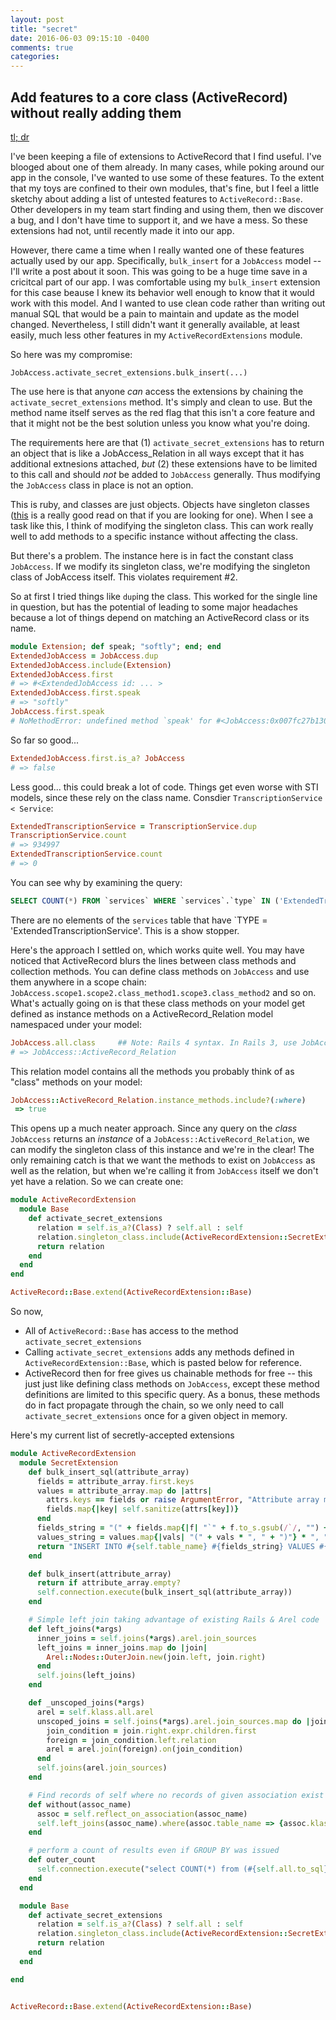 ```yaml
---
layout: post
title: "secret"
date: 2016-06-03 09:15:10 -0400
comments: true
categories: 
---
```


## Add features to a core class (ActiveRecord) without really adding them
<a href="#tl-dr-secret">tl; dr</a>

I've been keeping a file of extensions to ActiveRecord that I find useful. I've blooged about one of them already. In many cases, while poking around our app in the console, I've wanted to use some of these features. To the extent that my toys are confined to their own modules, that's fine, but I feel a little sketchy about adding a list of untested features to `ActiveRecord::Base`. Other developers in my team start finding and using them, then we discover a bug, and I don't have time to support it, and we have a mess. So these extensions had not, until recently made it into our app.

However, there came a time when I really wanted one of these features actually used by our app. Specifically, `bulk_insert` for a `JobAccess` model -- I'll write a post about it soon. This was going to be a huge time save in a cricitcal part of our app. I was comfortable using my `bulk_insert` extension for this case beause I knew its behavior well enough to know that it would work with this model. And I wanted to use clean code rather than writing out manual SQL that would be a pain to maintain and update as the model changed. Nevertheless, I still didn't want it generally available, at least easily, much less other features in my `ActiveRecordExtensions` module.

So here was my compromise:

`JobAccess.activate_secret_extensions.bulk_insert(...)`

The use here is that anyone *can* access the extensions by chaining the `activate_secret_extensions` method. It's simply and clean to use. But the method name itself serves as the red flag that this isn't a core feature and that it might not be the best solution unless you know what you're doing.

The requirements here are that (1) `activate_secret_extensions` has to return an object that is like a JobAccess_Relation in all ways except that it has additional extnesions attached, *but* (2) these extensions have to be limited to this call and should *not* be added to `JobAccess` generally. Thus modifying the `JobAccess` class in place is not an option.

This is ruby, and classes are just objects. Objects have singleton classes ([this](http://www.devalot.com/articles/2008/09/ruby-singleton) is a really good read on that if you are looking for one). When I see a task like this, I think of modifying the singleton class. This can work really well to add methods to a specific instance without affecting the class.

But there's a problem. The instance here is in fact the constant class `JobAccess`. If we modify its singleton class, we're modifying the singleton class of JobAccess itself. This violates requirement #2.

So at first I tried things like `dup`ing the class. This worked for the single line in question, but has the potential of leading to some major headaches because a lot of things depend on matching an ActiveRecord class or its name.

```ruby
module Extension; def speak; "softly"; end; end
ExtendedJobAccess = JobAccess.dup
ExtendedJobAccess.include(Extension)
ExtendedJobAccess.first
# => #<ExtendedJobAccess id: ... >
ExtendedJobAccess.first.speak
# => "softly"
JobAccess.first.speak
# NoMethodError: undefined method `speak' for #<JobAccess:0x007fc27b130390>
```

So far so good...

```ruby
ExtendedJobAccess.first.is_a? JobAccess
# => false
```

Less good... this could break a lot of code. Things get even worse with STI models, since these rely on the class name. Consdier `TranscriptionService < Service`:

```ruby
ExtendedTranscriptionService = TranscriptionService.dup
TranscriptionService.count
# => 934997
ExtendedTranscriptionService.count
# => 0
```

You can see why by examining the query:

```sql
SELECT COUNT(*) FROM `services` WHERE `services`.`type` IN ('ExtendedTranscriptionService') AND (services.deleted = 0)
```

There are no elements of the `services` table that have `TYPE = 'ExtendedTranscriptionService'. This is a show stopper.

Here's the approach I settled on, which works quite well. You may have noticed that ActiveRecord blurs the lines between class methods and collection methods. You can define class methods on `JobAccess` and use them anywhere in a scope chain: `JobAccess.scope1.scope2.class_method1.scope3.class_method2` and so on. What's actually going on is that these class methods on your model get defined as instance methods on a ActiveRecord_Relation model namespaced under your model:

```ruby
JobAccess.all.class     ## Note: Rails 4 syntax. In Rails 3, use JobAccess.scoped
# => JobAccess::ActiveRecord_Relation
```

This relation model contains all the methods you probably think of as "class" methods on your model:

```ruby
JobAccess::ActiveRecord_Relation.instance_methods.include?(:where)
 => true
```

This opens up a much neater approach. Since any query on the *class* `JobAccess` returns an *instance* of a `JobAcess::ActiveRecord_Relation`, we can modify the singleton class of this instance and we're in the clear! The only remaining catch is that we want the methods to exist on `JobAccess` as well as the relation, but when we're calling it from `JobAccess` itself we don't yet have a relation. So we can create one:

<a name="tl-dr-secret"></a>

```ruby active_record_extension.rb
module ActiveRecordExtension
  module Base
    def activate_secret_extensions
      relation = self.is_a?(Class) ? self.all : self
      relation.singleton_class.include(ActiveRecordExtension::SecretExtension)
      return relation
    end
  end
end

ActiveRecord::Base.extend(ActiveRecordExtension::Base)
```

So now, 

 * All of `ActiveRecord::Base` has access to the method `activate_secret_extensions`
 * Calling `activate_secret_extensions` adds any methods defined in `ActiveRecordExtension::Base`, which is pasted below for reference.
 * ActiveRecord then for free gives us chainable methods for free -- this just just like defining class methods on `JobAccess`, except these method definitions are limited to this specific query. As a bonus, these methods do in fact propagate through the chain, so we only need to call `activate_secret_extensions` once for a given object in memory.

 Here's my current list of secretly-accepted extensions

```ruby active_record_extension.rb
module ActiveRecordExtension
  module SecretExtension
    def bulk_insert_sql(attribute_array)
      fields = attribute_array.first.keys
      values = attribute_array.map do |attrs|
        attrs.keys == fields or raise ArgumentError, "Attribute array must all have the same keys. Expected #{fields * ', '}, got #{attrs.keys * ', '}"
        fields.map{|key| self.sanitize(attrs[key])}
      end
      fields_string = "(" + fields.map{|f| "`" + f.to_s.gsub(/`/, "") + "`"} * ", " + ")"
      values_string = values.map{|vals| "(" + vals * ", " + ")"} * ", "
      return "INSERT INTO #{self.table_name} #{fields_string} VALUES #{values_string}"
    end

    def bulk_insert(attribute_array)
      return if attribute_array.empty?
      self.connection.execute(bulk_insert_sql(attribute_array))
    end

    # Simple left join taking advantage of existing Rails & Arel code
    def left_joins(*args)
      inner_joins = self.joins(*args).arel.join_sources
      left_joins = inner_joins.map do |join|
        Arel::Nodes::OuterJoin.new(join.left, join.right)
      end
      self.joins(left_joins)
    end

    def _unscoped_joins(*args)
      arel = self.klass.all.arel
      unscoped_joins = self.joins(*args).arel.join_sources.map do |join|
        join_condition = join.right.expr.children.first
        foreign = join_condition.left.relation
        arel = arel.join(foreign).on(join_condition)
      end
      self.joins(arel.join_sources)
    end

    # Find records of self where no records of given association exist
    def without(assoc_name)
      assoc = self.reflect_on_association(assoc_name)
      self.left_joins(assoc_name).where(assoc.table_name => {assoc.klass.primary_key => nil})
    end

    # perform a count of results even if GROUP BY was issued
    def outer_count
      self.connection.execute("select COUNT(*) from (#{self.all.to_sql}) results").first.first
    end
  end

  module Base
    def activate_secret_extensions
      relation = self.is_a?(Class) ? self.all : self
      relation.singleton_class.include(ActiveRecordExtension::SecretExtension)
      return relation
    end
  end

end


ActiveRecord::Base.extend(ActiveRecordExtension::Base)

```